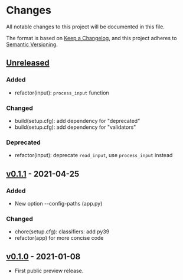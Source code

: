 # Changes

All notable changes to this project will be documented in this file.

The format is based on [Keep a
Changelog](https://keepachangelog.com/en/1.0.0/), and this project
adheres to [Semantic Versioning](https://semver.org/spec/v2.0.0.html).

## [Unreleased]

### Added

- refactor(input): `process_input` function

### Changed

- build(setup.cfg): add dependency for "deprecated"
- build(setup.cfg): add dependency for "validators"

### Deprecated

- refactor(input): deprecate `read_input`, use `process_input` instead

## [v0.1.1] - 2021-04-25

### Added

- New option --config-paths (app.py)

### Changed

- chore(setup.cfg): classifiers: add py39
- refactor(app) for more concise code

## [v0.1.0] - 2021-01-08

- First public preview release.

[unreleased]: https://github.com/guendto/jomiel-kore/compare/v0.1.1..HEAD
[v0.1.1]: https://github.com/guendto/jomiel-kore/compare/v0.1.0..v0.1.1
[v0.1.0]: https://github.com/guendto/jomiel-kore/releases/tag/v0.1.0
